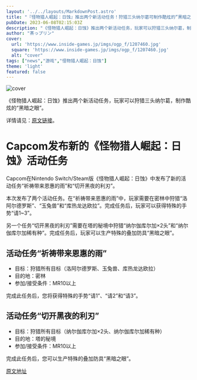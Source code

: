 ```yaml
---
layout: '../../layouts/MarkdownPost.astro'
title: "『怪物猎人崛起：日蚀』推出两个新活动任务！狩猎三头纳尔葛可制作酷炫的“黑暗之眼”"
pubDate: 2023-06-08T02:15:03Z
description: "《怪物猎人崛起：日蚀》推出两个新活动任务，玩家可以狩猎三头纳尔葛，制作酷炫的“黑暗之眼”。"
author: "茶っプリン"
cover:
  url: 'https://www.inside-games.jp/imgs/ogp_f/1207460.jpg'
  square: 'https://www.inside-games.jp/imgs/ogp_f/1207460.jpg'
  alt: "cover"
tags: ["news","游戏","怪物猎人崛起：日蚀"]
theme: 'light'
featured: false
---
```


![cover](https://www.inside-games.jp/imgs/ogp_f/1207460.jpg)

《怪物猎人崛起：日蚀》推出两个新活动任务，玩家可以狩猎三头纳尔葛，制作酷炫的“黑暗之眼”。

详情请见：<a href="https://www.inside-games.jp/article/2023/06/08/146425.html">原文链接</a>。

# Capcom发布新的《怪物猎人崛起：日蚀》活动任务

Capcom在Nintendo Switch/Steam版《怪物猎人崛起：日蚀》中发布了新的活动任务“祈祷带来恩惠的雨”和“切开黑夜的利刃”。

本次发布了两个活动任务。在“祈祷带来恩惠的雨”中，玩家需要在密林中狩猎“洛阿尔德罗斯”、“玉兔兽”和“库热龙达欧拉”。完成任务后，玩家可以获得特殊的手势“请1~3”。

另一个任务“切开黑夜的利刃”需要在塔的秘境中狩猎“纳尔伽库尔加×2头”和“纳尔伽库尔加稀有种”。完成任务后，玩家可以生产特殊的叠加防具“黑暗之眼”。

## 活动任务“祈祷带来恩惠的雨”

- 目标：狩猎所有目标（洛阿尔德罗斯、玉兔兽、库热龙达欧拉）
- 目的地：密林
- 参加/接受条件：MR10以上

完成此任务后，您将获得特殊的手势“请1”、“请2”和“请3”。

## 活动任务“切开黑夜的利刃”

- 目标：狩猎所有目标（纳尔伽库尔加×2头、纳尔伽库尔加稀有种）
- 目的地：塔的秘境
- 参加/接受条件：MR10以上

完成此任务后，您可以生产特殊的叠加防具“黑暗之眼”。

  [原文地址](https://www.inside-games.jp/article/2023/06/08/146425.html)